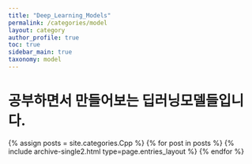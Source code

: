 ```yaml
---
title: "Deep_Learning_Models"
permalink: /categories/model
layout: category
author_profile: true
toc: true
sidebar_main: true
taxonomy: model
---
```


# 공부하면서 만들어보는 딥러닝모델들입니다.

{% assign posts = site.categories.Cpp %}
{% for post in posts %} {% include archive-single2.html type=page.entries_layout %} {% endfor %}